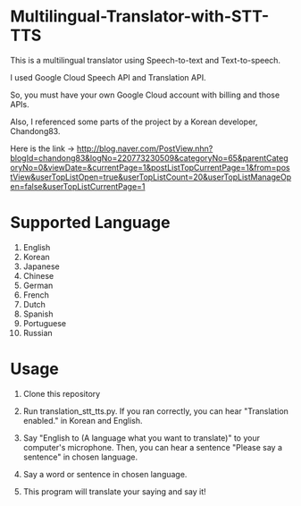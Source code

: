 # Multilingual-Translator-with-STT-TTS
This is a multilingual translator using Speech-to-text and Text-to-speech.

I used Google Cloud Speech API and Translation API.

So, you must have your own Google Cloud account with billing and those APIs. 

Also, I referenced some parts of the project by a Korean developer, Chandong83.

Here is the link -> http://blog.naver.com/PostView.nhn?blogId=chandong83&logNo=220773230509&categoryNo=65&parentCategoryNo=0&viewDate=&currentPage=1&postListTopCurrentPage=1&from=postView&userTopListOpen=true&userTopListCount=20&userTopListManageOpen=false&userTopListCurrentPage=1

# Supported Language
1. English
2. Korean
3. Japanese
4. Chinese
5. German
6. French
7. Dutch
8. Spanish
9. Portuguese
10. Russian

# Usage
1. Clone this repository

2. Run translation_stt_tts.py. 
If you ran correctly, you can hear "Translation enabled." in Korean and English.

3. Say "English to (A language what you want to translate)" to your computer's microphone.
Then, you can hear a sentence "Please say a sentence" in chosen language.

4. Say a word or sentence in chosen language.

5. This program will translate your saying and say it!
